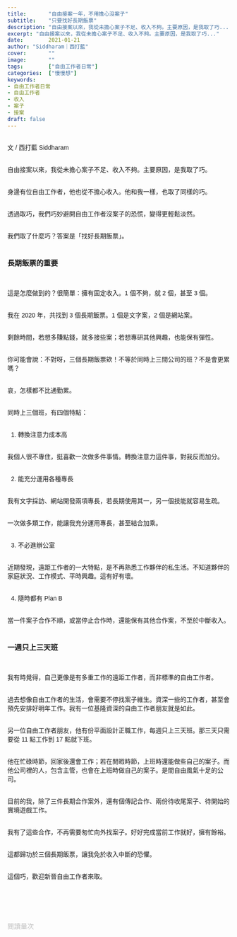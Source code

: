 ```yaml
---
title:       "自由接案一年，不用擔心沒案子"
subtitle:    "只要找好長期飯票"
description: "自由接案以來，我從未擔心案子不足、收入不夠。主要原因，是我取了巧..."
excerpt: "自由接案以來，我從未擔心案子不足、收入不夠。主要原因，是我取了巧..."
date:        2021-01-21
author: "Siddharam｜西打藍"
cover:       ""
image:       ""
tags:        ["自由工作者日常"]
categories:  ["慢慢想"]
keywords:
- 自由工作者日常
- 自由工作者
- 收入
- 案子
- 接案
draft: false
---
```


<article style="font-family: 'Noto Sans TC', '微軟正黑體', sans-serif; font-weight: 300;">

<br>文 / 西打藍 Siddharam<br><br>

自由接案以來，我從未擔心案子不足、收入不夠。主要原因，是我取了巧。<br><br>

身邊有位自由工作者，他也從不擔心收入。他和我一樣，也取了同樣的巧。<br><br>

透過取巧，我們巧妙避開自由工作者沒案子的恐慌，變得更輕鬆淡然。<br><br>

我們取了什麼巧？答案是「找好長期飯票」。<br><br>

<h3 class="article-h1-color">長期飯票的重要</h3><br>

這是怎麼做到的？很簡單：擁有固定收入。1 個不夠，就 2 個，甚至 3 個。<br><br>

我在 2020 年，共找到 3 個長期飯票。1 個是文字案，2 個是網站案。<br><br>

剩餘時間，若想多賺點錢，就多接些案；若想專研其他興趣，也能保有彈性。<br><br>

你可能會說：不對呀，三個長期飯票欸！不等於同時上三間公司的班？不是會更累嗎？<br><br>

哀，怎樣都不比通勤累。<br><br>

同時上三個班，有四個特點：<br><br>

1. 轉換注意力成本高<br><br>

我個人很不專住，挺喜歡一次做多件事情。轉換注意力這件事，對我反而加分。<br><br>


2. 能充分運用各種專長<br><br>

我有文字採訪、網站開發兩項專長，若長期使用其一，另一個技能就容易生疏。<br><br>

一次做多類工作，能讓我充分運用專長，甚至結合加乘。<br><br>


3. 不必進辦公室<br><br>

近期發現，遠距工作者的一大特點，是不再熟悉工作夥伴的私生活。不知道夥伴的家庭狀況、工作模式、平時興趣。這有好有壞。<br><br>


4. 隨時都有 Plan B<br><br>

當一件案子合作不順，或當停止合作時，還能保有其他合作案，不至於中斷收入。<br><br>

<h3 class="article-h1-color">一週只上三天班</h3><br>

我有時覺得，自己更像是有多重工作的遠距工作者，而非標準的自由工作者。<br><br>

過去想像自由工作者的生活，會需要不停找案子維生。資深一些的工作者，甚至會預先安排好明年工作。我有一位基隆資深的自由工作者朋友就是如此。<br><br>

另一位自由工作者朋友，他有份平面設計正職工作，每週只上三天班。那三天只需要從 11 點工作到 17 點就下班。<br><br>

他在忙碌時節，回家後還會工作；若在閒暇時節，上班時還能做些自己的案子。而他公司裡的人，包含主管，也會在上班時做自己的案子。是間自由風氣十足的公司。<br><br>

目前的我，除了三件長期合作案外，還有個傳記合作、兩份待收尾案子、待開始的實境遊戲工作。<br><br>

我有了這些合作，不再需要匆忙向外找案子。好好完成當前工作就好，擁有餘裕。<br><br>

這都歸功於三個長期飯票，讓我免於收入中斷的恐懼。<br><br>

這個巧，歡迎新晉自由工作者來取。<br><br>


<br><br><br>

</article>

<div style="color: #bfbfbf; font-size: 15px;" id="busuanzi_container_page_pv">
  閱讀量<span id="busuanzi_value_page_pv"></span>次
</div>

<script src="../../js/post.js"></script>




